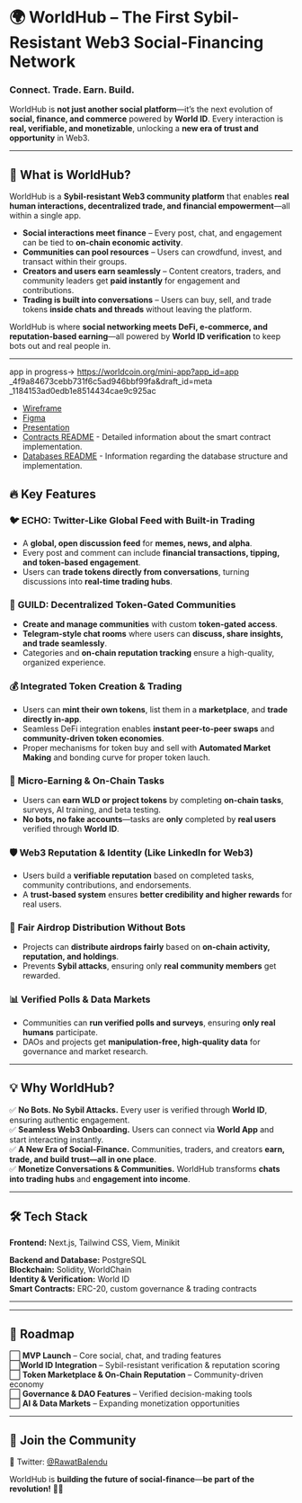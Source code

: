 # 🌍 WorldHub – The First Sybil-Resistant Web3 Social-Financing Network  

### **Connect. Trade. Earn. Build.**  
WorldHub is **not just another social platform**—it’s the next evolution of **social, finance, and commerce** powered by **World ID**. Every interaction is **real, verifiable, and monetizable**, unlocking a **new era of trust and opportunity** in Web3.  

---

## 🚀 **What is WorldHub?**  
WorldHub is a **Sybil-resistant Web3 community platform** that enables **real human interactions, decentralized trade, and financial empowerment**—all within a single app.  

- **Social interactions meet finance** – Every post, chat, and engagement can be tied to **on-chain economic activity**.  
- **Communities can pool resources** – Users can crowdfund, invest, and transact within their groups.  
- **Creators and users earn seamlessly** – Content creators, traders, and community leaders get **paid instantly** for engagement and contributions.  
- **Trading is built into conversations** – Users can buy, sell, and trade tokens **inside chats and threads** without leaving the platform.  

WorldHub is where **social networking meets DeFi, e-commerce, and reputation-based earning**—all powered by **World ID verification** to keep bots out and real people in.

---
app in progress-> https://worldcoin.org/mini-app?app_id=app
_4f9a84673cebb731f6c5ad946bbf99fa&draft_id=meta
_1184153ad0edb1e8514434cae9c925ac

- [Wireframe](https://whimsical.com/worldhub-EqSeXf1dGZpgWFU2sqS82H)
- [Figma](https://www.figma.com/design/xlcL7D7D0O7ITutlpzYvMv/WorldHub?node-id=13-60&t=Fto5iR11EpMFLbVr-0)
- [Presentation](https://www.canva.com/design/DAGeg7qkitE/WH4IBCHRqJ7S_iGE4baxFw/view?utm_content=DAGeg7qkitE&utm_campaign=designshare&utm_medium=link2&utm_source=uniquelinks&utlId=h1945a97363)
- [Contracts README](./contracts/README.md) - Detailed information about the smart contract implementation.
- [Databases README](./database/README.md) - Information regarding the database structure and implementation.


## 🔥 **Key Features**  

### 🐦 **ECHO: Twitter-Like Global Feed with Built-in Trading**  
- A **global, open discussion feed** for **memes, news, and alpha**.  
- Every post and comment can include **financial transactions, tipping, and token-based engagement**.  
- Users can **trade tokens directly from conversations**, turning discussions into **real-time trading hubs**.  

### 💬 **GUILD: Decentralized Token-Gated Communities**  
- **Create and manage communities** with custom **token-gated access**.  
- **Telegram-style chat rooms** where users can **discuss, share insights, and trade seamlessly**.  
- Categories and **on-chain reputation tracking** ensure a high-quality, organized experience.  

### 💰 **Integrated Token Creation & Trading**  
- Users can **mint their own tokens**, list them in a **marketplace**, and **trade directly in-app**.  
- Seamless DeFi integration enables **instant peer-to-peer swaps** and **community-driven token economies**.  
- Proper mechanisms for token buy and sell with **Automated Market Making** and bonding curve for proper token lauch.

### 🎯 **Micro-Earning & On-Chain Tasks**  
- Users can **earn WLD or project tokens** by completing **on-chain tasks**, surveys, AI training, and beta testing.  
- **No bots, no fake accounts**—tasks are **only** completed by **real users** verified through **World ID**.  

### 🛡 **Web3 Reputation & Identity (Like LinkedIn for Web3)**  
- Users build a **verifiable reputation** based on completed tasks, community contributions, and endorsements.  
- A **trust-based system** ensures **better credibility and higher rewards** for real users.  

### 🎁 **Fair Airdrop Distribution Without Bots**  
- Projects can **distribute airdrops fairly** based on **on-chain activity, reputation, and holdings**.  
- Prevents **Sybil attacks**, ensuring only **real community members** get rewarded.  

### 📊 **Verified Polls & Data Markets**  
- Communities can **run verified polls and surveys**, ensuring **only real humans** participate.  
- DAOs and projects get **manipulation-free, high-quality data** for governance and market research.  

---


## 💡 **Why WorldHub?**  

✅ **No Bots. No Sybil Attacks.** Every user is verified through **World ID**, ensuring authentic engagement.  
✅ **Seamless Web3 Onboarding.** Users can connect via **World App** and start interacting instantly.  
✅ **A New Era of Social-Finance.** Communities, traders, and creators **earn, trade, and build trust—all in one place**.  
✅ **Monetize Conversations & Communities.** WorldHub transforms **chats into trading hubs** and **engagement into income**.  

---

## 🛠 **Tech Stack**  

**Frontend:** Next.js, Tailwind CSS, Viem, Minikit

**Backend and Database:** PostgreSQL  
**Blockchain:** Solidity, WorldChain  
**Identity & Verification:** World ID  
**Smart Contracts:** ERC-20, custom governance & trading contracts  

---

---

## 📅 **Roadmap**  

⬜ **MVP Launch** – Core social, chat, and trading features  
⬜**World ID Integration** – Sybil-resistant verification & reputation scoring  
⬜ **Token Marketplace & On-Chain Reputation** – Community-driven economy  
⬜ **Governance & DAO Features** – Verified decision-making tools  
⬜ **AI & Data Markets** – Expanding monetization opportunities  

---

## 🤝 **Join the Community**  

🔹 Twitter: [@RawatBalendu](https://twitter.com/rawatBalendu)  

WorldHub is **building the future of social-finance**—**be part of the revolution!** 🚀💡
